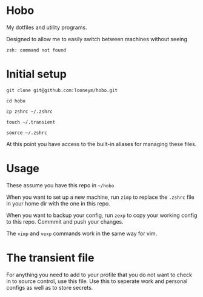 # Hobo
My dotfiles and utility programs.

Designed to allow me to easily switch between machines without seeing

`zsh: command not found`


# Initial setup
`git clone git@github.com:looneym/hobo.git`

`cd hobo`

`cp zshrc ~/.zshrc`

`touch ~/.transient`

`source ~/.zshrc`

At this point you have access to the built-in aliases for managing these files. 

# Usage
These assume you have this repo in `~/hobo`

When you want to set up a new machine, run `zimp` to replace the `.zshrc` file in your home dir with the one in this repo.

When you want to backup your config, run `zexp` to copy your working config to this repo. Commmit and push your changes.

The `vimp` and `vexp` commands work in the same way for vim. 

# The transient file

For anything you need to add to your profile that you do not want to check in to source control, use this file. Use this to seperate work and personal configs as well as to store secrets. 
